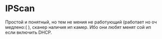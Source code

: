 # IPScan
Простой и понятный, но тем не мения не работующий (работает но оч медлено:( ), сканер наличия ип камер. Ибо они любят менят сой ип если включить DHCP.
